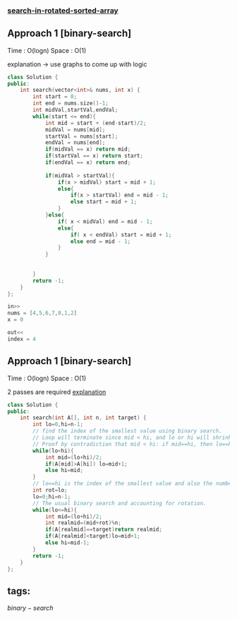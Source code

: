 ### [search-in-rotated-sorted-array](https://leetcode.com/problems/search-in-rotated-sorted-array/)

## Approach 1 [binary-search]

Time : O(logn)
Space : O(1)

explanation
-> use graphs to come up with logic

```cpp
class Solution {
public:
    int search(vector<int>& nums, int x) {
        int start = 0;
        int end = nums.size()-1;
        int midVal,startVal,endVal;
        while(start <= end){
            int mid = start + (end-start)/2;
            midVal = nums[mid];
            startVal = nums[start];
            endVal = nums[end];
            if(midVal == x) return mid;
            if(startVal == x) return start;
            if(endVal == x) return end;
            
            if(midVal > startVal){
                if(x > midVal) start = mid + 1;
                else{
                    if(x > startVal) end = mid - 1;
                    else start = mid + 1;
                }
            }else{
                if( x < midVal) end = mid - 1;
                else{
                    if( x < endVal) start = mid + 1;
                    else end = mid - 1;
                }
            }
            
            
        }
        return -1;
    }
};
``` 

```cpp
in>>
nums = [4,5,6,7,0,1,2] 
x = 0 

out<<
index = 4
```

## Approach 1 [binary-search]

Time : O(logn)
Space : O(1)

2 passes are required
[explanation](https://leetcode.com/problems/search-in-rotated-sorted-array/discuss/14425/Concise-O(log-N)-Binary-search-solution)

```cpp
class Solution {
public:
    int search(int A[], int n, int target) {
        int lo=0,hi=n-1;
        // find the index of the smallest value using binary search.
        // Loop will terminate since mid < hi, and lo or hi will shrink by at least 1.
        // Proof by contradiction that mid < hi: if mid==hi, then lo==hi and loop would have been terminated.
        while(lo<hi){
            int mid=(lo+hi)/2;
            if(A[mid]>A[hi]) lo=mid+1;
            else hi=mid;
        }
        // lo==hi is the index of the smallest value and also the number of places rotated.
        int rot=lo;
        lo=0;hi=n-1;
        // The usual binary search and accounting for rotation.
        while(lo<=hi){
            int mid=(lo+hi)/2;
            int realmid=(mid+rot)%n;
            if(A[realmid]==target)return realmid;
            if(A[realmid]<target)lo=mid+1;
            else hi=mid-1;
        }
        return -1;
    }
};
``` 

## tags:
$binary-search$
